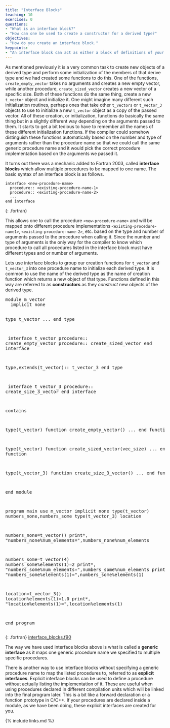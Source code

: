 ```yaml
---
title: "Interface Blocks"
teaching: 10
exercises: 0
questions:
- "What is an interface block?"
- "How can one be used to create a constructor for a derived type?"
objectives:
- "How do you create an interface block."
keypoints:
- "An interface block can act as either a block of definitions of your procedures (explicit interface) or as a means of associating different procedures with one common name (generic interface)."
---
```


As mentioned previously it is a very common task to create new objects of a derived type and perform some initialization of the members of that derive type and we had created some functions to do this. One of the functions, `create_empty_vector` takes no arguments and creates a new empty vector, while another procedure, `create_sized_vector` creates a new vector of a specific size. Both of these functions do the same thing, create a new `t_vector` object and initialize it. One might imagine many different such initialization routines, perhaps ones that take other `t_vectors` or `t_vector_3` objects to use to initialize a new `t_vector` object as a copy of the passed vector. All of these creation, or initialization, functions do basically the same thing but in a slightly different way depending on the arguments passed to them. It starts to get a bit tedious to have to remember all the names of these different initialization functions. If the compiler could somehow distinguish these functions automatically based on the number and type of arguments rather than the procedure name so that we could call the same generic procedure name and it would pick the correct procedure implementation based on the arguments we passed it.

It turns out there was a mechanic added to Fortran 2003, called **interface blocks** which allow multiple procedures to be mapped to one name. The basic syntax of an interface block is as follows.
~~~
interface <new-procedure-name>
  procedure:: <existing-procedure-name-1>
  procedure:: <existing-procedure-name-2>
  ...
end interface
~~~
{: .fortran}

This allows one to call the procedure `<new-procedure-name>` and will be mapped onto different procedure implementations `<existing-procedure-name1>`, `<existing-procedure-name-2>`, etc. based on the type and number of arguments passed to the procedure when calling it. Since the number and type of arguments is the only way for the compiler to know which procedure to call all procedures listed in the interface block must have different types and or number of arguments.

Lets use interface blocks to group our creation functions for `t_vector` and `t_vector_3` into one procedure name to initialize each derived type. It is common to use the name of the derived type as the name of creation function which returns a new object of that type. Functions defined in this way are referred to as **constructors** as they *construct* new objects of the derived type.

<div class="gitfile" markdown="1">
<div class="language-plaintext fortran highlighter-rouge">
<div class="highlight">
<pre class="highlight">
module m_vector
  implicit none
  
  type t_vector
    ...
  end type
  
<span class="codehighlight">  interface t_vector
    procedure:: create_empty_vector
    procedure:: create_sized_vector
  end interface</span>
  
  type,extends(t_vector):: t_vector_3
  end type
  
<span class="codehighlight">  interface t_vector_3
    procedure:: create_size_3_vector
  end interface</span>
  
  contains
  
  type(t_vector) function create_empty_vector()
    ...
  end function
  
  type(t_vector) function create_sized_vector(vec_size)
    ...
  end function
  
  type(t_vector_3) function create_size_3_vector()
    ...
  end function
  
end module

program main
  use m_vector
  implicit none
  type(t_vector) numbers_none,numbers_some
  type(t_vector_3) location
  
  numbers_none=<span class="codehighlight">t_vector()</span>
  print*, "numbers_none%num_elements=",numbers_none%num_elements
  
  numbers_some=<span class="codehighlight">t_vector(4)</span>
  numbers_some%elements(1)=2
  print*, "numbers_some%num_elements=",numbers_some%num_elements
  print*, "numbers_some%elements(1)=",numbers_some%elements(1)
  
  location=<span class="codehighlight">t_vector_3()</span>
  location%elements(1)=1.0
  print*, "location%elements(1)=",location%elements(1)
  
end program
</pre></div></div>
{: .fortran}
[interface_blocks.f90](https://github.com/acenet-arc/fortran_oop_as_a_second_language/blob/gh-pages/code/interface_blocks.f90)
</div>

The way we have used interface blocks above is what is called a **generic interface** as it maps one generic procedure name we specified to multiple specific procedures. 

There is another way to use interface blocks without specifying a generic procedure name to map the listed procedures to, referred to as **explicit interfaces**. Explicit interface blocks can be used to define a procedure without actually listing the implementation of it. These are useful when using procedures declared in different compilation units which will be linked into the final program later. This is a bit like a forward declaration or a function prototype in C/C++. If your procedures are declared inside a module, as we have been doing, these explicit interfaces are created for you.

{% include links.md %}

